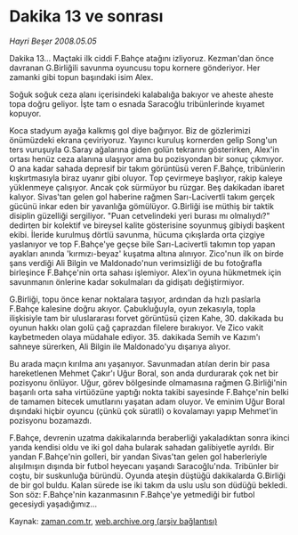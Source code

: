 # Dakika 13 ve sonrası

*Hayri Beşer 2008.05.05*

<tr><td class="metin" colspan="2" style="padding-top: 20px; padding-left: 5px; padding-right: 10px;">Dakika 13... Maçtaki ilk ciddi F.Bahçe atağını izliyoruz. Kezman'dan önce davranan G.Birliğili savunma oyuncusu topu kornere gönderiyor. Her zamanki gibi topun başındaki isim Alex.</td></tr><tr><td class="metin" colspan="2" style="padding-top: 20px; padding-left: 5px; padding-right: 10px;"><p>Soğuk soğuk ceza alanı içerisindeki kalabalığa bakıyor ve aheste aheste topa doğru geliyor. İşte tam o esnada Saracoğlu tribünlerinde kıyamet kopuyor. 
<p>Koca stadyum ayağa kalkmış gol diye bağırıyor. Biz de gözlerimizi önümüzdeki ekrana çeviriyoruz. Yayıncı kuruluş kornerden gelip Song'un ters vuruşuyla G.Saray ağalarına giden golün tekrarını gösterirken, Alex'in ortası henüz ceza alanına ulaşıyor ama bu pozisyondan bir sonuç çıkmıyor. O ana kadar sahada depresif bir takım görüntüsü veren F.Bahçe, tribünlerin kışkırtmasıyla biraz uyanır gibi oluyor. Top çevirmeye başlıyor, rakip kaleye yüklenmeye çalışıyor. Ancak çok sürmüyor bu rüzgar. Beş dakikadan ibaret kalıyor. Sivas'tan gelen gol haberine rağmen Sarı-Lacivertli takım gerçek gücünü inkar eden bir yavanlığa gömülüyor. G.Birliği ise müthiş bir taktik disiplin güzelliği sergiliyor. "Puan cetvelindeki yeri burası mı olmalıydı?" dedirten bir kolektif ve bireysel kalite gösterisine soyunmuş gibiydi başkent ekibi. İleride kurulmuş dörtlü savunma, hücuma çıkışlarda orta çizgiye yaslanıyor ve top F.Bahçe'ye geçse bile Sarı-Lacivertli takımın top yapan ayakları anında 'kırmızı-beyaz' kuşatma altına alınıyor. Zico'nun ilk on birde şans verdiği Ali Bilgin ve Maldonado'nun verimsizliği de bu fotoğrafla birleşince F.Bahçe'nin orta sahası işlemiyor. Alex'in oyuna hükmetmek için savunmanın önlerine kadar sokulmaları da gidişatı değiştirmiyor.
<p>G.Birliği, topu önce kenar noktalara taşıyor, ardından da hızlı paslarla F.Bahçe kalesine doğru akıyor. Çabukluğuyla, oyun zekasıyla, topla ilişkisiyle tam bir uluslararası forvet görüntüsü çizen Kahe, 30. dakikada bu oyunun hakkı olan golü çağ çaprazdan filelere bırakıyor. Ve Zico vakit kaybetmeden olaya müdahale ediyor. 35. dakikada Semih ve Kazım'ı sahneye sürerken, Ali Bilgin ile Maldonado'yu dışarıya alıyor. 
<p>Bu arada maçın kırılma anı yaşanıyor. Savunmadan atılan derin bir pasa hareketlenen Mehmet Çakır'ı Uğur Boral, son anda durdurarak çok net bir pozisyonu önlüyor. Uğur, görev bölgesinde olmamasına rağmen G.Birliği'nin başarılı orta saha virtüözüne yaptığı nokta takibi sayesinde F.Bahçe'nin belki de tamamen bitecek umutlarını yaşatan adam oluyor. Ve eminim Uğur Boral dışındaki hiçbir oyuncu (çünkü çok süratli) o kovalamayı yapıp Mehmet'in pozisyonu bozamazdı. 
<p>F.Bahçe, devrenin uzatma dakikalarında beraberliği yakaladıktan sonra ikinci yarıda kendisi oldu ve iki gol daha bularak sahadan galibiyetle ayrıldı. Bir yandan F.Bahçe'nin golleri, bir yandan Sivas'tan gelen gol haberleriyle alışılmışın dışında bir futbol heyecanı yaşandı Saracoğlu'nda. Tribünler bir coştu, bir suskunluğa büründü. Oyunda ateşin düştüğü dakikalarda G.Birliği de bir gol buldu. Kalan sürede ise iki takım da uslu uslu son düdüğü bekledi. Son söz: F.Bahçe'nin kazanmasının F.Bahçe'ye yetmediği bir futbol gecesiydi yaşadığımız... <br/></p></p></p></p></p></td></tr>

Kaynak: [zaman.com.tr](http://zaman.com.tr/yazar.do?yazino=685351), [web.archive.org (arşiv bağlantısı)](http://web.archive.org/web/20080608004732/http://www.zaman.com.tr:80/yazar.do?yazino=685351)
